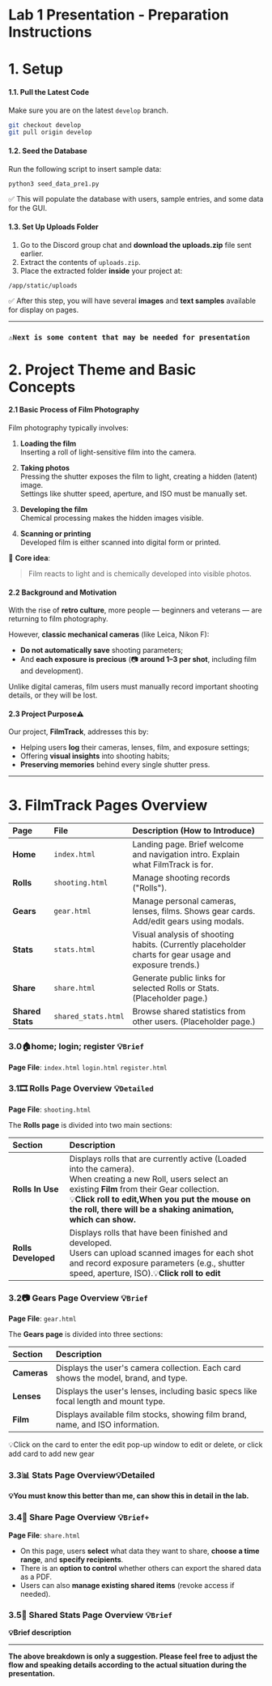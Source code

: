 

#  Lab 1 Presentation - Preparation Instructions

# 1. **Setup**

#### 1.1. Pull the Latest Code
Make sure you are on the latest `develop` branch.

```bash
git checkout develop
git pull origin develop
```


#### 1.2. Seed the Database

Run the following script to insert sample data:

```bash
python3 seed_data_pre1.py
```

✅ This will populate the database with users, sample entries, and some data for the GUI.


#### 1.3. Set Up Uploads Folder

1. Go to the Discord group chat and **download the uploads.zip** file sent earlier.
2. Extract the contents of `uploads.zip`.
3. Place the extracted folder **inside** your project at:

```
/app/static/uploads
```

✅ After this step, you will have several **images** and **text samples** available for display on  pages.


---


### `⚠️Next is some content that may be needed for presentation`


# **2. Project Theme and Basic Concepts**

#### 2.1 Basic Process of Film Photography

Film photography typically involves:

1. **Loading the film**  
   Inserting a roll of light-sensitive film into the camera.

2. **Taking photos**  
   Pressing the shutter exposes the film to light, creating a hidden (latent) image.  
   Settings like shutter speed, aperture, and ISO must be manually set.

3. **Developing the film**  
   Chemical processing makes the hidden images visible.

4. **Scanning or printing**  
   Developed film is either scanned into digital form or printed.

🧠 **Core idea**:  
> Film reacts to light and is chemically developed into visible photos.



#### 2.2 Background and Motivation

With the rise of **retro culture**, more people — beginners and veterans — are returning to film photography.

However, **classic mechanical cameras** (like Leica, Nikon F):
- **Do not automatically save** shooting parameters;
- And **each exposure is precious** (📷 **around $1–$3 per shot**, including film and development).

Unlike digital cameras, film users must manually record important shooting details, or they will be lost.



#### 2.3 Project Purpose⚠️

Our project, **FilmTrack**, addresses this by:

- Helping users **log** their cameras, lenses, film, and exposure settings;
- Offering **visual insights** into shooting habits;
- **Preserving memories** behind every single shutter press.

---



# **3. FilmTrack Pages Overview**

| Page | File | Description (How to Introduce) |
|:-----|:-----|:-------------------------------|
| **Home** | `index.html` | Landing page. Brief welcome and navigation intro. Explain what FilmTrack is for. |
| **Rolls** | `shooting.html` | Manage shooting records ("Rolls"). |
| **Gears** | `gear.html` | Manage personal cameras, lenses, films. Shows gear cards. Add/edit gears using modals. |
| **Stats** | `stats.html` | Visual analysis of shooting habits. (Currently placeholder charts for gear usage and exposure trends.) |
| **Share** | `share.html` | Generate public links for selected Rolls or Stats. (Placeholder page.) |
| **Shared Stats** | `shared_stats.html` | Browse shared statistics from other users. (Placeholder page.) |

### 3.0🏠home; login; register 💡`Brief`
**Page File**: `index.html` `login.html` `register.html`



### 3.1🎞️ Rolls Page Overview 💡`Detailed`

**Page File**: `shooting.html`

The **Rolls page** is divided into two main sections:

| Section | Description |
|:--------|:------------|
| **Rolls In Use** | Displays rolls that are currently active (Loaded into the camera). <br> When creating a new Roll, users select an existing **Film** from their Gear collection.<br>💡**Click roll to edit,When you put the mouse on the roll, there will be a shaking animation, which can show.** |
| **Rolls Developed** | Displays rolls that have been finished and developed. <br> Users can upload scanned images for each shot and record exposure parameters (e.g., shutter speed, aperture, ISO).💡**Click roll to edit** |


### 3.2📷 Gears Page Overview 💡`Brief`

**Page File**: `gear.html`

The **Gears page** is divided into three sections:

| Section | Description |
|:--------|:------------|
| **Cameras** | Displays the user's camera collection. Each card shows the model, brand, and type. |
| **Lenses** | Displays the user's lenses, including basic specs like focal length and mount type. |
| **Film** | Displays available film stocks, showing film brand, name, and ISO information. |

💡Click on the card to enter the edit pop-up window to edit or delete, or click add card to add new gear



### 3.3📊 Stats Page Overview💡Detailed

**💡You must know this better than me, can show this in detail in the lab.**

### 3.4🔗 Share Page Overview 💡`Brief+`

**Page File**: `share.html`

- On this page, users **select** what data they want to share, **choose a time range**, and **specify recipients**.
- There is an **option to control** whether others can export the shared data as a PDF.
- Users can also **manage existing shared items** (revoke access if needed).

### 3.5👀 Shared Stats Page Overview 💡`Brief`

**💡Brief description**



---
**The above breakdown is only a suggestion.
Please feel free to adjust the flow and speaking details according to the actual situation during the presentation.**